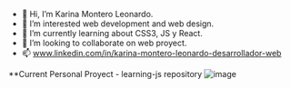 - 👋 Hi, I’m Karina Montero Leonardo.
- 👀 I’m interested web development and web design.
- 🌱 I’m currently learning about CSS3, JS y React.
- 💞️ I’m looking to collaborate on web proyect.
- 📫 www.linkedin.com/in/karina-montero-leonardo-desarrollador-web

**Current Personal Proyect - learning-js repository
![image](https://user-images.githubusercontent.com/68967191/152029245-3a7d1bef-e675-411f-becb-ba92bd58eb6b.png)

<!---
karina0724/karina0724 is a ✨ special ✨ repository because its `README.md` (this file) appears on your GitHub profile.
You can click the Preview link to take a look at your changes.
--->
